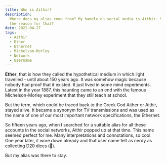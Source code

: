 ```yaml
---
title: Who is Aithir?
description:
  Where does my alias come from? My handle on social media is Aithir. So what's
  the reason for that?
date: 2022-04-27
tags:
  - Aithir
  - Ether
  - Ethernet
  - Michelson-Morley
  - Network
  - Username
---
```


**Ether**, that is how they called the hypothetical medium in which light
travelled - until about 150 years ago. It was somehow magic because nobody had
proof that it existed. It just lived in some mind experiments. Latest in the
year 1887, this haunting came to an end with the famous Michelson-Morley
experiment that they still teach at school.

But the term, which could be traced back to the Greek God Aither or Aithir,
stayed alive. It became a synonym for TV transmissions and was used as the name
of one of our most important network specifications, the Ethernet.

So fifteen years ago, when I searched for a suitable alias for all these
accounts in the social networks, Aithir popped up at that time. This name seemed
perfect for me. Many interpretations and connotations, so cool. One year later,
it wore down already and that user name felt as nerdy as collecting D20 dices
(👀).

But my alias was there to stay.
